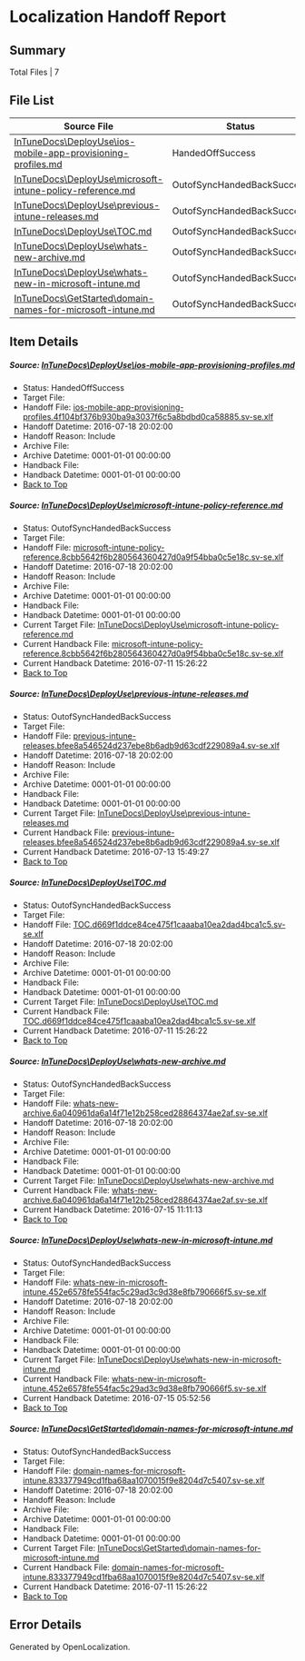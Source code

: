 # <a name='report-top'></a> Localization Handoff Report

## Summary
 Total Files | 7

## File List
 Source File | Status | Details 
 ----------- | ------ | ------- 
 [InTuneDocs\DeployUse\ios-mobile-app-provisioning-profiles.md](https://github.com/Microsoft/IntuneDocs-pr/blob/ad0692ecffdcfbf2d44cc6c16add9b0268f50ff0/InTuneDocs/DeployUse/ios-mobile-app-provisioning-profiles.md) | HandedOffSuccess | [Details](#75e4aae9967c4a925b9142fbcedf84ec0254c0b660)
 [InTuneDocs\DeployUse\microsoft-intune-policy-reference.md](https://github.com/Microsoft/IntuneDocs-pr/blob/03ab12cc59536bfb9f82a1b161cdc3d35209a017/InTuneDocs/DeployUse/microsoft-intune-policy-reference.md) | OutofSyncHandedBackSuccess | [Details](#2b1f4dfff3fcc057aaa209e0861f6065dbc79e5c199)
 [InTuneDocs\DeployUse\previous-intune-releases.md](https://github.com/Microsoft/IntuneDocs-pr/blob/805dfa1eeb81f4407066e27f203f315451937f8b/InTuneDocs/DeployUse/previous-intune-releases.md) | OutofSyncHandedBackSuccess | [Details](#294876eaa3981744a1bd3ea2b65432c90a0a0421216)
 [InTuneDocs\DeployUse\TOC.md](https://github.com/Microsoft/IntuneDocs-pr/blob/ad0692ecffdcfbf2d44cc6c16add9b0268f50ff0/InTuneDocs/DeployUse/TOC.md) | OutofSyncHandedBackSuccess | [Details](#757a30349885439ea8b04f0b4000a2a8c2a6a010244)
 [InTuneDocs\DeployUse\whats-new-archive.md](https://github.com/Microsoft/IntuneDocs-pr/blob/805dfa1eeb81f4407066e27f203f315451937f8b/InTuneDocs/DeployUse/whats-new-archive.md) | OutofSyncHandedBackSuccess | [Details](#acf502bdf73176450157535577047c9428aabfd1255)
 [InTuneDocs\DeployUse\whats-new-in-microsoft-intune.md](https://github.com/Microsoft/IntuneDocs-pr/blob/a692b2df7b0c6ae92da0c48444bbd882f16cf393/InTuneDocs/DeployUse/whats-new-in-microsoft-intune.md) | OutofSyncHandedBackSuccess | [Details](#e159044028179049c3ea2273b158796ad5a1f0bf256)
 [InTuneDocs\GetStarted\domain-names-for-microsoft-intune.md](https://github.com/Microsoft/IntuneDocs-pr/blob/32723f5b2c92073dda43a0b1f36a48ded0e13ba3/InTuneDocs/GetStarted/domain-names-for-microsoft-intune.md) | OutofSyncHandedBackSuccess | [Details](#2adbe1e4a92af5302550a8b78069bc49d725dbc3497)

## Item Details
##### <a name='75e4aae9967c4a925b9142fbcedf84ec0254c0b660'></a> Source: [InTuneDocs\DeployUse\ios-mobile-app-provisioning-profiles.md](https://github.com/Microsoft/IntuneDocs-pr/blob/ad0692ecffdcfbf2d44cc6c16add9b0268f50ff0/InTuneDocs/DeployUse/ios-mobile-app-provisioning-profiles.md)
* Status: HandedOffSuccess
* Target File: 
* Handoff File: [ios-mobile-app-provisioning-profiles.4f104bf376b930ba9a3037f6c5a8bdbd0ca58885.sv-se.xlf](https://github.com/Microsoft/EM.handoff/blob/5b28081f8fba857f3bfd1fe26fd23450df8ca9e5/ol-handoff/Microsoft/IntuneDocs-pr.sv-se/master/ios-mobile-app-provisioning-profiles.4f104bf376b930ba9a3037f6c5a8bdbd0ca58885.sv-se.xlf)
* Handoff Datetime: 2016-07-18 20:02:00
* Handoff Reason: Include
* Archive File: 
* Archive Datetime: 0001-01-01 00:00:00
* Handback File: 
* Handback Datetime: 0001-01-01 00:00:00
* [Back to Top](#report-top)

##### <a name='2b1f4dfff3fcc057aaa209e0861f6065dbc79e5c199'></a> Source: [InTuneDocs\DeployUse\microsoft-intune-policy-reference.md](https://github.com/Microsoft/IntuneDocs-pr/blob/03ab12cc59536bfb9f82a1b161cdc3d35209a017/InTuneDocs/DeployUse/microsoft-intune-policy-reference.md)
* Status: OutofSyncHandedBackSuccess
* Target File: 
* Handoff File: [microsoft-intune-policy-reference.8cbb5642f6b280564360427d0a9f54bba0c5e18c.sv-se.xlf](https://github.com/Microsoft/EM.handoff/blob/5b28081f8fba857f3bfd1fe26fd23450df8ca9e5/ol-handoff/Microsoft/IntuneDocs-pr.sv-se/master/microsoft-intune-policy-reference.8cbb5642f6b280564360427d0a9f54bba0c5e18c.sv-se.xlf)
* Handoff Datetime: 2016-07-18 20:02:00
* Handoff Reason: Include
* Archive File: 
* Archive Datetime: 0001-01-01 00:00:00
* Handback File: 
* Handback Datetime: 0001-01-01 00:00:00
* Current Target File: [InTuneDocs\DeployUse\microsoft-intune-policy-reference.md](https://github.com/Microsoft/IntuneDocs-pr.sv-se/blob/07231ea74ba33bfdd11e55a81d32756cb71ed6c4/InTuneDocs/DeployUse/microsoft-intune-policy-reference.md)
* Current Handback File: [microsoft-intune-policy-reference.8cbb5642f6b280564360427d0a9f54bba0c5e18c.sv-se.xlf](https://github.com/Microsoft/EM.handback/blob/5759b999a4a804cd20e8731ee4b21c36ca9c4690/ol-handback/Microsoft/IntuneDocs-pr.sv-se/master/microsoft-intune-policy-reference.8cbb5642f6b280564360427d0a9f54bba0c5e18c.sv-se.xlf)
* Current Handback Datetime: 2016-07-11 15:26:22
* [Back to Top](#report-top)

##### <a name='294876eaa3981744a1bd3ea2b65432c90a0a0421216'></a> Source: [InTuneDocs\DeployUse\previous-intune-releases.md](https://github.com/Microsoft/IntuneDocs-pr/blob/805dfa1eeb81f4407066e27f203f315451937f8b/InTuneDocs/DeployUse/previous-intune-releases.md)
* Status: OutofSyncHandedBackSuccess
* Target File: 
* Handoff File: [previous-intune-releases.bfee8a546524d237ebe8b6adb9d63cdf229089a4.sv-se.xlf](https://github.com/Microsoft/EM.handoff/blob/5b28081f8fba857f3bfd1fe26fd23450df8ca9e5/ol-handoff/Microsoft/IntuneDocs-pr.sv-se/master/previous-intune-releases.bfee8a546524d237ebe8b6adb9d63cdf229089a4.sv-se.xlf)
* Handoff Datetime: 2016-07-18 20:02:00
* Handoff Reason: Include
* Archive File: 
* Archive Datetime: 0001-01-01 00:00:00
* Handback File: 
* Handback Datetime: 0001-01-01 00:00:00
* Current Target File: [InTuneDocs\DeployUse\previous-intune-releases.md](https://github.com/Microsoft/IntuneDocs-pr.sv-se/blob/b39c7d757aaf8348b9113175efd36934f675d63c/InTuneDocs/DeployUse/previous-intune-releases.md)
* Current Handback File: [previous-intune-releases.bfee8a546524d237ebe8b6adb9d63cdf229089a4.sv-se.xlf](https://github.com/Microsoft/EM.handback/blob/51ba684247c37024f94ad0bcea60e5add1fb4dd4/ol-handback/Microsoft/IntuneDocs-pr.sv-se/master/previous-intune-releases.bfee8a546524d237ebe8b6adb9d63cdf229089a4.sv-se.xlf)
* Current Handback Datetime: 2016-07-13 15:49:27
* [Back to Top](#report-top)

##### <a name='757a30349885439ea8b04f0b4000a2a8c2a6a010244'></a> Source: [InTuneDocs\DeployUse\TOC.md](https://github.com/Microsoft/IntuneDocs-pr/blob/ad0692ecffdcfbf2d44cc6c16add9b0268f50ff0/InTuneDocs/DeployUse/TOC.md)
* Status: OutofSyncHandedBackSuccess
* Target File: 
* Handoff File: [TOC.d669f1ddce84ce475f1caaaba10ea2dad4bca1c5.sv-se.xlf](https://github.com/Microsoft/EM.handoff/blob/5b28081f8fba857f3bfd1fe26fd23450df8ca9e5/ol-handoff/Microsoft/IntuneDocs-pr.sv-se/master/TOC.d669f1ddce84ce475f1caaaba10ea2dad4bca1c5.sv-se.xlf)
* Handoff Datetime: 2016-07-18 20:02:00
* Handoff Reason: Include
* Archive File: 
* Archive Datetime: 0001-01-01 00:00:00
* Handback File: 
* Handback Datetime: 0001-01-01 00:00:00
* Current Target File: [InTuneDocs\DeployUse\TOC.md](https://github.com/Microsoft/IntuneDocs-pr.sv-se/blob/07231ea74ba33bfdd11e55a81d32756cb71ed6c4/InTuneDocs/DeployUse/TOC.md)
* Current Handback File: [TOC.d669f1ddce84ce475f1caaaba10ea2dad4bca1c5.sv-se.xlf](https://github.com/Microsoft/EM.handback/blob/5759b999a4a804cd20e8731ee4b21c36ca9c4690/ol-handback/Microsoft/IntuneDocs-pr.sv-se/master/TOC.d669f1ddce84ce475f1caaaba10ea2dad4bca1c5.sv-se.xlf)
* Current Handback Datetime: 2016-07-11 15:26:22
* [Back to Top](#report-top)

##### <a name='acf502bdf73176450157535577047c9428aabfd1255'></a> Source: [InTuneDocs\DeployUse\whats-new-archive.md](https://github.com/Microsoft/IntuneDocs-pr/blob/805dfa1eeb81f4407066e27f203f315451937f8b/InTuneDocs/DeployUse/whats-new-archive.md)
* Status: OutofSyncHandedBackSuccess
* Target File: 
* Handoff File: [whats-new-archive.6a040961da6a14f71e12b258ced28864374ae2af.sv-se.xlf](https://github.com/Microsoft/EM.handoff/blob/5b28081f8fba857f3bfd1fe26fd23450df8ca9e5/ol-handoff/Microsoft/IntuneDocs-pr.sv-se/master/whats-new-archive.6a040961da6a14f71e12b258ced28864374ae2af.sv-se.xlf)
* Handoff Datetime: 2016-07-18 20:02:00
* Handoff Reason: Include
* Archive File: 
* Archive Datetime: 0001-01-01 00:00:00
* Handback File: 
* Handback Datetime: 0001-01-01 00:00:00
* Current Target File: [InTuneDocs\DeployUse\whats-new-archive.md](https://github.com/Microsoft/IntuneDocs-pr.sv-se/blob/22fad85c25f9c9ea4eac9a549ebac7a3ea2353d4/InTuneDocs/DeployUse/whats-new-archive.md)
* Current Handback File: [whats-new-archive.6a040961da6a14f71e12b258ced28864374ae2af.sv-se.xlf](https://github.com/Microsoft/EM.handback/blob/88444697845015d6777b237764a30b852cbd77f0/ol-handback/Microsoft/IntuneDocs-pr.sv-se/master/whats-new-archive.6a040961da6a14f71e12b258ced28864374ae2af.sv-se.xlf)
* Current Handback Datetime: 2016-07-15 11:11:13
* [Back to Top](#report-top)

##### <a name='e159044028179049c3ea2273b158796ad5a1f0bf256'></a> Source: [InTuneDocs\DeployUse\whats-new-in-microsoft-intune.md](https://github.com/Microsoft/IntuneDocs-pr/blob/a692b2df7b0c6ae92da0c48444bbd882f16cf393/InTuneDocs/DeployUse/whats-new-in-microsoft-intune.md)
* Status: OutofSyncHandedBackSuccess
* Target File: 
* Handoff File: [whats-new-in-microsoft-intune.452e6578fe554fac5c29ad3c9d38e8fb790666f5.sv-se.xlf](https://github.com/Microsoft/EM.handoff/blob/5b28081f8fba857f3bfd1fe26fd23450df8ca9e5/ol-handoff/Microsoft/IntuneDocs-pr.sv-se/master/whats-new-in-microsoft-intune.452e6578fe554fac5c29ad3c9d38e8fb790666f5.sv-se.xlf)
* Handoff Datetime: 2016-07-18 20:02:00
* Handoff Reason: Include
* Archive File: 
* Archive Datetime: 0001-01-01 00:00:00
* Handback File: 
* Handback Datetime: 0001-01-01 00:00:00
* Current Target File: [InTuneDocs\DeployUse\whats-new-in-microsoft-intune.md](https://github.com/Microsoft/IntuneDocs-pr.sv-se/blob/a2592f58a9487c96662a24cd6646f8a56b88d911/InTuneDocs/DeployUse/whats-new-in-microsoft-intune.md)
* Current Handback File: [whats-new-in-microsoft-intune.452e6578fe554fac5c29ad3c9d38e8fb790666f5.sv-se.xlf](https://github.com/Microsoft/EM.handback/blob/3a80a6f5a651a1febfcf61900d05a354e6fd3c37/ol-handback/Microsoft/IntuneDocs-pr.sv-se/master/whats-new-in-microsoft-intune.452e6578fe554fac5c29ad3c9d38e8fb790666f5.sv-se.xlf)
* Current Handback Datetime: 2016-07-15 05:52:56
* [Back to Top](#report-top)

##### <a name='2adbe1e4a92af5302550a8b78069bc49d725dbc3497'></a> Source: [InTuneDocs\GetStarted\domain-names-for-microsoft-intune.md](https://github.com/Microsoft/IntuneDocs-pr/blob/32723f5b2c92073dda43a0b1f36a48ded0e13ba3/InTuneDocs/GetStarted/domain-names-for-microsoft-intune.md)
* Status: OutofSyncHandedBackSuccess
* Target File: 
* Handoff File: [domain-names-for-microsoft-intune.833377949cd1fba68aa1070015f9e8204d7c5407.sv-se.xlf](https://github.com/Microsoft/EM.handoff/blob/5b28081f8fba857f3bfd1fe26fd23450df8ca9e5/ol-handoff/Microsoft/IntuneDocs-pr.sv-se/master/domain-names-for-microsoft-intune.833377949cd1fba68aa1070015f9e8204d7c5407.sv-se.xlf)
* Handoff Datetime: 2016-07-18 20:02:00
* Handoff Reason: Include
* Archive File: 
* Archive Datetime: 0001-01-01 00:00:00
* Handback File: 
* Handback Datetime: 0001-01-01 00:00:00
* Current Target File: [InTuneDocs\GetStarted\domain-names-for-microsoft-intune.md](https://github.com/Microsoft/IntuneDocs-pr.sv-se/blob/07231ea74ba33bfdd11e55a81d32756cb71ed6c4/InTuneDocs/GetStarted/domain-names-for-microsoft-intune.md)
* Current Handback File: [domain-names-for-microsoft-intune.833377949cd1fba68aa1070015f9e8204d7c5407.sv-se.xlf](https://github.com/Microsoft/EM.handback/blob/5759b999a4a804cd20e8731ee4b21c36ca9c4690/ol-handback/Microsoft/IntuneDocs-pr.sv-se/master/domain-names-for-microsoft-intune.833377949cd1fba68aa1070015f9e8204d7c5407.sv-se.xlf)
* Current Handback Datetime: 2016-07-11 15:26:22
* [Back to Top](#report-top)


## Error Details

Generated by OpenLocalization.

